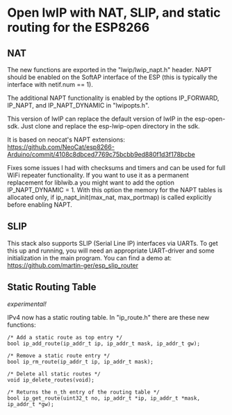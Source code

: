 # Open lwIP with NAT, SLIP, and static routing for the ESP8266

## NAT
The new functions are exported in the "lwip/lwip_napt.h" header. NAPT should be enabled on the SoftAP interface of the ESP (this is typically the interface with netif.num == 1).

The additional NAPT functionality is enabled by the options IP_FORWARD, IP_NAPT, and IP_NAPT_DYNAMIC in "lwipopts.h".

This version of lwIP can replace the default version of lwIP in the esp-open-sdk. Just clone and replace the esp-lwip-open directory in the sdk.

It is based on neocat's NAPT extensions: https://github.com/NeoCat/esp8266-Arduino/commit/4108c8dbced7769c75bcbb9ed880f1d3f178bcbe

Fixes some issues I had with checksums and timers and can be used for full WiFi repeater functionality. If you want to use it as a permanent replacement for liblwib.a you might want to add the option IP_NAPT_DYNAMIC = 1. With this option the memory for the NAPT tables is allocated only, if ip_napt_init(max_nat, max_portmap) is called explicitly before enabling NAPT.

## SLIP
This stack also supports SLIP (Serial Line IP) interfaces via UARTs. To get this up and running, you will need an appropriate UART-driver and some initialization in the main program. You can find a demo at: https://github.com/martin-ger/esp_slip_router

## Static Routing Table

*experimental!*

IPv4 now has a static routing table. In "ip_route.h" there are these new functions:
```
/* Add a static route as top entry */
bool ip_add_route(ip_addr_t ip, ip_addr_t mask, ip_addr_t gw);

/* Remove a static route entry */
bool ip_rm_route(ip_addr_t ip, ip_addr_t mask);

/* Delete all static routes */
void ip_delete_routes(void);

/* Returns the n_th entry of the routing table */
bool ip_get_route(uint32_t no, ip_addr_t *ip, ip_addr_t *mask, ip_addr_t *gw);
```
